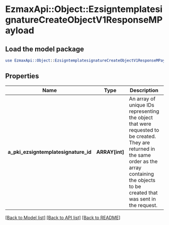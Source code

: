 # EzmaxApi::Object::EzsigntemplatesignatureCreateObjectV1ResponseMPayload

## Load the model package
```perl
use EzmaxApi::Object::EzsigntemplatesignatureCreateObjectV1ResponseMPayload;
```

## Properties
Name | Type | Description | Notes
------------ | ------------- | ------------- | -------------
**a_pki_ezsigntemplatesignature_id** | **ARRAY[int]** | An array of unique IDs representing the object that were requested to be created.  They are returned in the same order as the array containing the objects to be created that was sent in the request. | 

[[Back to Model list]](../README.md#documentation-for-models) [[Back to API list]](../README.md#documentation-for-api-endpoints) [[Back to README]](../README.md)


